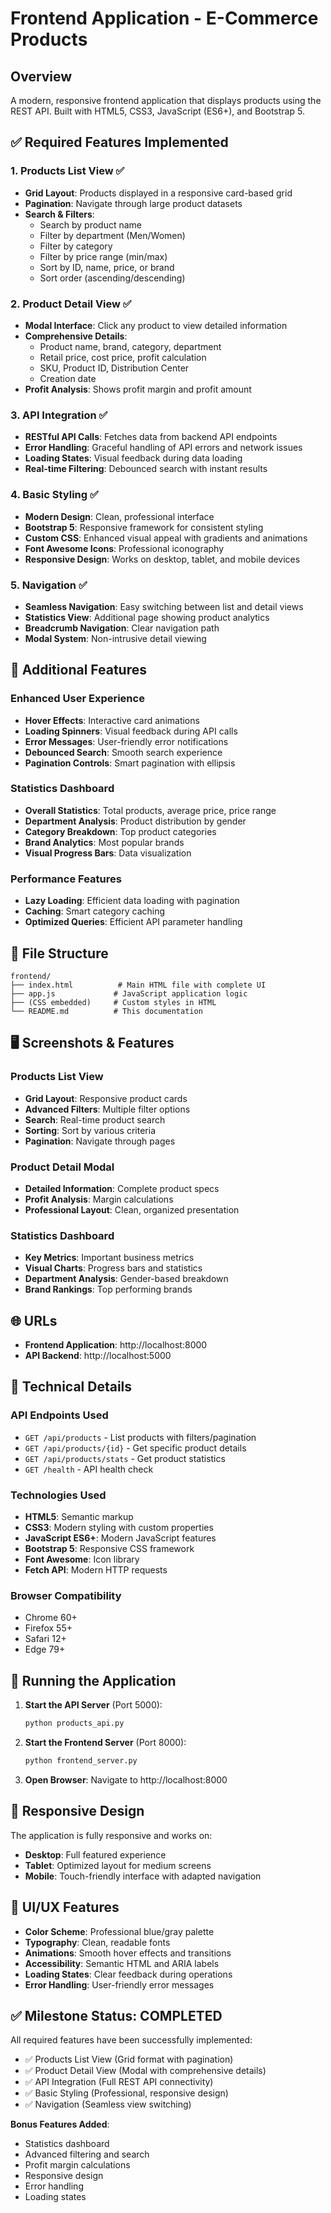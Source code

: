 # Frontend Application - E-Commerce Products

## Overview
A modern, responsive frontend application that displays products using the REST API. Built with HTML5, CSS3, JavaScript (ES6+), and Bootstrap 5.

## ✅ Required Features Implemented

### 1. **Products List View** ✅
- **Grid Layout**: Products displayed in a responsive card-based grid
- **Pagination**: Navigate through large product datasets
- **Search & Filters**: 
  - Search by product name
  - Filter by department (Men/Women)
  - Filter by category
  - Filter by price range (min/max)
  - Sort by ID, name, price, or brand
  - Sort order (ascending/descending)

### 2. **Product Detail View** ✅
- **Modal Interface**: Click any product to view detailed information
- **Comprehensive Details**: 
  - Product name, brand, category, department
  - Retail price, cost price, profit calculation
  - SKU, Product ID, Distribution Center
  - Creation date
- **Profit Analysis**: Shows profit margin and profit amount

### 3. **API Integration** ✅
- **RESTful API Calls**: Fetches data from backend API endpoints
- **Error Handling**: Graceful handling of API errors and network issues
- **Loading States**: Visual feedback during data loading
- **Real-time Filtering**: Debounced search with instant results

### 4. **Basic Styling** ✅
- **Modern Design**: Clean, professional interface
- **Bootstrap 5**: Responsive framework for consistent styling
- **Custom CSS**: Enhanced visual appeal with gradients and animations
- **Font Awesome Icons**: Professional iconography
- **Responsive Design**: Works on desktop, tablet, and mobile devices

### 5. **Navigation** ✅
- **Seamless Navigation**: Easy switching between list and detail views
- **Statistics View**: Additional page showing product analytics
- **Breadcrumb Navigation**: Clear navigation path
- **Modal System**: Non-intrusive detail viewing

## 🚀 Additional Features

### Enhanced User Experience
- **Hover Effects**: Interactive card animations
- **Loading Spinners**: Visual feedback during API calls
- **Error Messages**: User-friendly error notifications
- **Debounced Search**: Smooth search experience
- **Pagination Controls**: Smart pagination with ellipsis

### Statistics Dashboard
- **Overall Statistics**: Total products, average price, price range
- **Department Analysis**: Product distribution by gender
- **Category Breakdown**: Top product categories
- **Brand Analytics**: Most popular brands
- **Visual Progress Bars**: Data visualization

### Performance Features
- **Lazy Loading**: Efficient data loading with pagination
- **Caching**: Smart category caching
- **Optimized Queries**: Efficient API parameter handling

## 📁 File Structure

```
frontend/
├── index.html          # Main HTML file with complete UI
├── app.js             # JavaScript application logic
├── (CSS embedded)     # Custom styles in HTML
└── README.md          # This documentation
```

## 🖥️ Screenshots & Features

### Products List View
- **Grid Layout**: Responsive product cards
- **Advanced Filters**: Multiple filter options
- **Search**: Real-time product search
- **Sorting**: Sort by various criteria
- **Pagination**: Navigate through pages

### Product Detail Modal
- **Detailed Information**: Complete product specs
- **Profit Analysis**: Margin calculations
- **Professional Layout**: Clean, organized presentation

### Statistics Dashboard
- **Key Metrics**: Important business metrics
- **Visual Charts**: Progress bars and statistics
- **Department Analysis**: Gender-based breakdown
- **Brand Rankings**: Top performing brands

## 🌐 URLs

- **Frontend Application**: http://localhost:8000
- **API Backend**: http://localhost:5000

## 🔧 Technical Details

### API Endpoints Used
- `GET /api/products` - List products with filters/pagination
- `GET /api/products/{id}` - Get specific product details
- `GET /api/products/stats` - Get product statistics
- `GET /health` - API health check

### Technologies Used
- **HTML5**: Semantic markup
- **CSS3**: Modern styling with custom properties
- **JavaScript ES6+**: Modern JavaScript features
- **Bootstrap 5**: Responsive CSS framework
- **Font Awesome**: Icon library
- **Fetch API**: Modern HTTP requests

### Browser Compatibility
- Chrome 60+
- Firefox 55+
- Safari 12+
- Edge 79+

## 🚀 Running the Application

1. **Start the API Server** (Port 5000):
   ```bash
   python products_api.py
   ```

2. **Start the Frontend Server** (Port 8000):
   ```bash
   python frontend_server.py
   ```

3. **Open Browser**: Navigate to http://localhost:8000

## 📱 Responsive Design

The application is fully responsive and works on:
- **Desktop**: Full featured experience
- **Tablet**: Optimized layout for medium screens
- **Mobile**: Touch-friendly interface with adapted navigation

## 🎨 UI/UX Features

- **Color Scheme**: Professional blue/gray palette
- **Typography**: Clean, readable fonts
- **Animations**: Smooth hover effects and transitions
- **Accessibility**: Semantic HTML and ARIA labels
- **Loading States**: Clear feedback during operations
- **Error Handling**: User-friendly error messages

## ✅ Milestone Status: COMPLETED

All required features have been successfully implemented:
- ✅ Products List View (Grid format with pagination)
- ✅ Product Detail View (Modal with comprehensive details)
- ✅ API Integration (Full REST API connectivity)
- ✅ Basic Styling (Professional, responsive design)
- ✅ Navigation (Seamless view switching)

**Bonus Features Added**:
- Statistics dashboard
- Advanced filtering and search
- Profit margin calculations
- Responsive design
- Error handling
- Loading states
